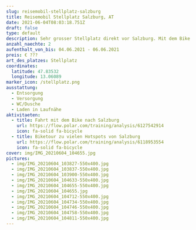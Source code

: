 ```yaml
---
slug: reisemobil-stellplatz-salzburg
title: Reisemobil Stellplatz Salzburg, AT
date: 2021-06-04T08:03:18.751Z
draft: false
type: default
description: Sehr grosser Stellplatz direkt vor Salzburg. Mit dem Bike ca. 10min bis in die Altstadt. Busstation direkt vor dem Stellplatz mit direkter Anbindung in die Altstadt von Salzburg
anzahl_naechte: 2
aufenthalt_von_bis: 04.06.2021 - 06.06.2021
preis: € ???
art_des_platzes: Stellplatz
coordinates:
  latitude: 47.83532
  longitude: 13.06089
marker_icon: /stellplatz.png
ausstattung:
  - Entsorgung
  - Versorgung
  - WC/Dusche
  - Laden in Laufnähe
aktivitaeten:
  - title: Fahrt mit dem Bike nach Salzburg
    url: https://flow.polar.com/training/analysis/6127542914
    icon: fa-solid fa-bicycle
  - title: Biketour zu vielen Hotspots von Salzburg
    url: https://flow.polar.com/training/analysis/6118953554
    icon: fa-solid fa-bicycle
cover: img/IMG_20210604_104655.jpg
pictures:
  - img/IMG_20210604_103827-550x400.jpg
  - img/IMG_20210604_103837-550x400.jpg
  - img/IMG_20210604_103900-550x400.jpg
  - img/IMG_20210604_104633-550x400.jpg
  - img/IMG_20210604_104655-550x400.jpg
  - img/IMG_20210604_104655.jpg
  - img/IMG_20210604_104712-550x400.jpg
  - img/IMG_20210604_104734-550x400.jpg
  - img/IMG_20210604_104746-550x400.jpg
  - img/IMG_20210604_104758-550x400.jpg
  - img/IMG_20210604_104811-550x400.jpg
---
```

